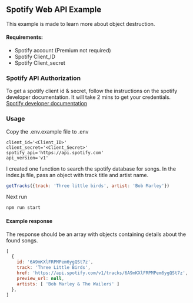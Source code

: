 ## Spotify Web API Example

This example is made to learn more about object destruction.

#### Requirements:
- Spotify account (Premium not required)
- Spotify Client_ID
- Spotify Client_secret

### Spotify API Authorization

To get a spotify client id & secret, follow the instructions on the spotify developer documentation.
It will take 2 mins to get your credentials.
<br/>
<a href="https://developer.spotify.com/documentation/general/guides/authorization/app-settings/" >Spotify developer documentation</a>

### Usage
Copy the .env.example file to .env

```dotenv
client_id='<Client_ID>'
client_secret='<Client_Secret>'
spotify_api='https://api.spotify.com'
api_version='v1'
```

I created one function to search the spotify database for songs.
In the index.js file, pass an object with track title and artist name.

```js
getTracks({track: 'Three little birds', artist: 'Bob Marley'})
```

Next run

```bash
npm run start
```

#### Example response

The response should be an array with objects containing details about the found songs.

```js
[
  {
    id: '6A9mKXlFRPMPem6ygQSt7z',
    track: 'Three Little Birds',
    href: 'https://api.spotify.com/v1/tracks/6A9mKXlFRPMPem6ygQSt7z',
    preview_url: null,
    artists: [ 'Bob Marley & The Wailers' ]
  },
]

```
